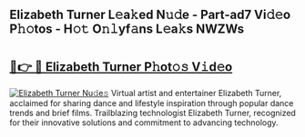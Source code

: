 ## Elizabeth Turner L𝚎a𝚔ed N𝚞𝚍e - Part-ad7 Vi𝚍𝚎o P𝚑𝚘tos - H𝚘𝚝 O𝚗𝚕yf𝚊ns L𝚎a𝚔s NWZWs

# <h2><a href="http://kf0r9k4.oniu.top/?m=Elizabeth+Turner">🔗👉 🔴 Elizabeth Turner P𝚑ot𝚘𝚜 V𝚒d𝚎o</a></h2>

[![Elizabeth Turner Nu𝚍e𝚜](https://i.imgur.com/0qMVB7G.gif)](http://kf0r9k4.oniu.top/?m=Elizabeth+Turner)
Virtual artist and entertainer Elizabeth Turner, acclaimed for sharing dance and lifestyle inspiration through popular dance trends and brief films. Trailblazing technologist Elizabeth Turner, recognized for their innovative solutions and commitment to advancing technology.  

